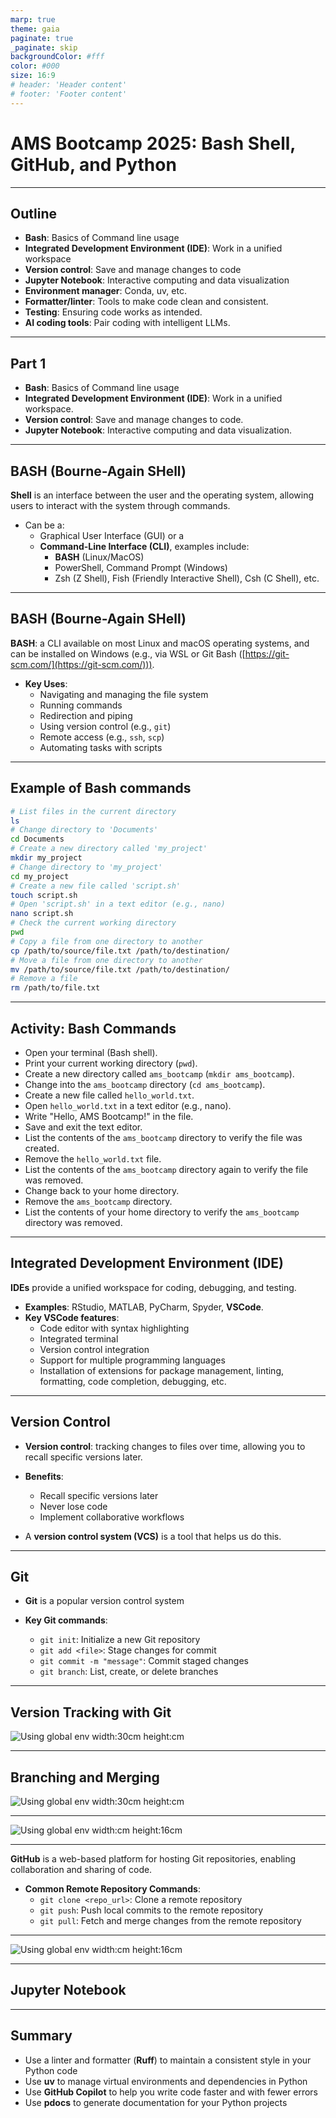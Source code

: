 ```yaml
---
marp: true
theme: gaia
paginate: true
_paginate: skip
backgroundColor: #fff
color: #000
size: 16:9
# header: 'Header content'
# footer: 'Footer content'
---
```

<!--
_class: lead
-->
# AMS Bootcamp 2025: Bash Shell, GitHub, and Python

---

## Outline

- **Bash**: Basics of Command line usage
- **Integrated Development Environment (IDE)**: Work in a unified workspace
- **Version control**: Save and manage changes to code
- **Jupyter Notebook**: Interactive computing and data visualization
- **Environment manager**: Conda, uv, etc.
- **Formatter/linter**: Tools to make code clean and consistent.
- **Testing**: Ensuring code works as intended.
- **AI coding tools**: Pair coding with intelligent LLMs.

<!--
PART I

1:00pm - Social introduction, icebreakers (name, mac/windows/linux, favorite programming language)

1:10pm - Introduction, bash slide

1:17pm - Bash example

1:20pm - IDEs

1:25pm - Suggest installing VSCode

1:35pm - GitHub slide

1:40pm - GitHub example (clone our repo)

1:45pm - Jupyter Notebook

1:50pm - Jupyter Notebook example

PART II

2:00pm - Break

2:05pm - Environment management

2:10pm - Environment management example

2:15pm - Formatter/linter

2:20pm - Formatter/linter example

2:25pm - Testing

2:30pm - Testing example

2:40pm - AI coding tools

2:50pm - GitHub Copilot example

-->

---

## Part 1

- **Bash**: Basics of Command line usage
- **Integrated Development Environment (IDE)**: Work in a unified workspace.
- **Version control**: Save and manage changes to code.
- **Jupyter Notebook**: Interactive computing and data visualization.

---

## BASH (Bourne-Again **SHell**)

**Shell** is an interface between the user and the operating system, allowing users to interact with the system through commands.

* Can be a:
  * Graphical User Interface (GUI) or a
  * **Command-Line Interface (CLI)**, examples include:
    * **BASH** (Linux/MacOS)
    * PowerShell, Command Prompt (Windows)
    * Zsh (Z Shell), Fish (Friendly Interactive Shell), Csh (C Shell), etc.

---

## **BASH** (Bourne-Again SHell)

**BASH**: a CLI available on most Linux and macOS operating systems, and can be installed on Windows  (e.g., via WSL or Git Bash ([https://git-scm.com/](https://git-scm.com/))).

- **Key Uses**:
  - Navigating and managing the file system
  - Running commands
  - Redirection and piping
  - Using version control (e.g., `git`)
  - Remote access (e.g., `ssh`, `scp`)
  - Automating tasks with scripts

---

## Example of Bash commands

```bash
# List files in the current directory
ls
# Change directory to 'Documents'
cd Documents
# Create a new directory called 'my_project'
mkdir my_project
# Change directory to 'my_project'
cd my_project
# Create a new file called 'script.sh'
touch script.sh
# Open 'script.sh' in a text editor (e.g., nano)
nano script.sh
# Check the current working directory
pwd
# Copy a file from one directory to another
cp /path/to/source/file.txt /path/to/destination/
# Move a file from one directory to another
mv /path/to/source/file.txt /path/to/destination/
# Remove a file
rm /path/to/file.txt
```

---

## Activity: Bash Commands

- Open your terminal (Bash shell).
- Print your current working directory (`pwd`).
- Create a new directory called `ams_bootcamp` (`mkdir ams_bootcamp`).
- Change into the `ams_bootcamp` directory (`cd ams_bootcamp`).
- Create a new file called `hello_world.txt`.
- Open `hello_world.txt` in a text editor (e.g., nano).
- Write "Hello, AMS Bootcamp!" in the file.
- Save and exit the text editor.
- List the contents of the `ams_bootcamp` directory to verify the file was created.
- Remove the `hello_world.txt` file.
- List the contents of the `ams_bootcamp` directory again to verify the file was removed.
- Change back to your home directory.
- Remove the `ams_bootcamp` directory.
- List the contents of your home directory to verify the `ams_bootcamp` directory was removed.

---

## Integrated Development Environment (IDE)

**IDEs** provide a unified workspace for coding, debugging, and testing.

-  **Examples**: RStudio, MATLAB, PyCharm, Spyder, **VSCode**.
- **Key VSCode features**:
  - Code editor with syntax highlighting
  - Integrated terminal
  - Version control integration
  - Support for multiple programming languages
  - Installation of extensions for package management, linting, formatting, code completion, debugging, etc.

---

## Version Control

- **Version control**: tracking changes to files over time, allowing you to recall specific versions later.

- **Benefits**:
  - Recall specific versions later
  - Never lose code
  - Implement collaborative workflows

* A **version control system (VCS)** is a tool that helps us do this.

---

## Git

- **Git** is a popular version control system

- **Key Git commands**:
  - `git init`: Initialize a new Git repository
  - `git add <file>`: Stage changes for commit
  - `git commit -m "message"`: Commit staged changes
  - `git branch`: List, create, or delete branches

---
<!--
_class: lead
-->

## Version Tracking with Git

![Using global env width:30cm height:cm](..\bin\git-commits.png)

---
<!--
_class: lead
-->

## Branching and Merging

![Using global env width:30cm height:cm](..\bin\git-branch.png)

---
<!--
_class: lead
-->

![Using global env width:cm height:16cm](..\bin\local_git.png)

---

**GitHub** is a web-based platform for hosting Git repositories, enabling collaboration and sharing of code.

* **Common Remote Repository Commands**:
  - `git clone <repo_url>`: Clone a remote repository
  - `git push`: Push local commits to the remote repository
  - `git pull`: Fetch and merge changes from the remote repository

---
<!--
_class: lead
-->

![Using global env width:cm height:16cm](..\bin\remote-git.png)

---

## Jupyter Notebook

---

## Summary

- Use a linter and formatter (**Ruff**) to maintain a consistent style in your Python code
- Use **uv** to manage virtual environments and dependencies in Python
- Use **GitHub Copilot** to help you write code faster and with fewer errors
- Use **pdocs** to generate documentation for your Python projects
